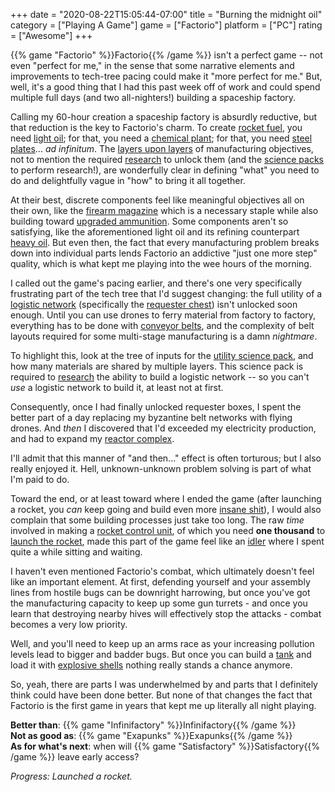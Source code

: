 +++
date = "2020-08-22T15:05:44-07:00"
title = "Burning the midnight oil"
category = ["Playing A Game"]
game = ["Factorio"]
platform = ["PC"]
rating = ["Awesome"]
+++

{{% game "Factorio" %}}Factorio{{% /game %}} isn't a perfect game -- not even "perfect for me," in the sense that some narrative elements and improvements to tech-tree pacing could make it "more perfect for me."  But, well, it's a good thing that I had this past week off of work and could spend multiple full days (and two all-nighters!) building a spaceship factory.

Calling my 60-hour creation a spaceship factory is absurdly reductive, but that reduction is the key to Factorio's charm.  To create <a href="https://wiki.factorio.com/Rocket_fuel">rocket fuel</a>, you need <a href="https://wiki.factorio.com/Light_oil">light oil</a>; for that, you need a <a href="https://wiki.factorio.com/Chemical_plant">chemical plant</a>; for that, you need <a href="https://wiki.factorio.com/Steel_plate">steel plates</a>... <i>ad infinitum</i>.  The <a href="https://en.wikipedia.org/wiki/Turtles_all_the_way_down">layers upon layers</a> of manufacturing objectives, not to mention the required <a href="https://wiki.factorio.com/Research">research</a> to unlock them (and the <a href="https://wiki.factorio.com/Science_pack">science packs</a> to perform research!), are wonderfully clear in defining "what" you need to do and delightfully vague in "how" to bring it all together.

At their best, discrete components feel like meaningful objectives all on their own, like the <a href="https://wiki.factorio.com/Firearm_magazine">firearm magazine</a> which is a necessary staple while also building toward <a href="https://wiki.factorio.com/Piercing_rounds_magazine">upgraded ammunition</a>.  Some components aren't so satisfying, like the aforementioned light oil and its refining counterpart <a href="https://wiki.factorio.com/Heavy_oil">heavy oil</a>.  But even then, the fact that every manufacturing problem breaks down into individual parts lends Factorio an addictive "just one more step" quality, which is what kept me playing into the wee hours of the morning.

I called out the game's pacing earlier, and there's one very specifically frustrating part of the tech tree that I'd suggest changing: the full utility of a <a href="https://wiki.factorio.com/Logistic_network">logistic network</a> (specifically the <a href="https://wiki.factorio.com/Requester_chest">requester chest</a>) isn't unlocked soon enough.  Until you can use drones to ferry material from factory to factory, everything has to be done with <a href="https://wiki.factorio.com/Belt_transport_system">conveyor belts</a>, and the complexity of belt layouts required for some multi-stage manufacturing is a damn <i>nightmare</i>.

To highlight this, look at the tree of inputs for the <a href="https://wiki.factorio.com/Utility_science_pack">utility science pack</a>, and how many materials are shared by multiple layers.  This science pack is required to <a href="https://wiki.factorio.com/Logistic_system_(research)">research</a> the ability to build a logistic network -- so you can't <i>use</i> a logistic network to build it, at least not at first.

Consequently, once I had finally unlocked requester boxes, I spent the better part of a day replacing my byzantine belt networks with flying drones.  And <i>then</i> I discovered that I'd exceeded my electricity production, and had to expand my <a href="https://wiki.factorio.com/Nuclear_reactor">reactor complex</a>.

I'll admit that this manner of "and then..." effect is often torturous; but I also really enjoyed it.  Hell, unknown-unknown problem solving is part of what I'm paid to do.

Toward the end, or at least toward where I ended the game (after launching a rocket, you <i>can</i> keep going and build even more <a href="https://wiki.factorio.com/Spidertron">insane shit</a>), I would also complain that some building processes just take too long.  The raw <i>time</i> involved in making a <a href="https://wiki.factorio.com/Rocket_control_unit">rocket control unit</a>, of which you need <b>one thousand</b> to <a href="https://wiki.factorio.com/Rocket_part">launch the rocket</a>, made this part of the game feel like an <a href="https://en.wikipedia.org/wiki/Incremental_game">idler</a> where I spent quite a while sitting and waiting.

I haven't even mentioned Factorio's combat, which ultimately doesn't feel like an important element.  At first, defending yourself and your assembly lines from hostile bugs can be downright harrowing, but once you've got the manufacturing capacity to keep up some gun turrets - and once you learn that destroying nearby hives will effectively stop the attacks - combat becomes a very low priority.

Well, and you'll need to keep up an arms race as your increasing pollution levels lead to bigger and badder bugs.  But once you can build a <a href="https://wiki.factorio.com/Tank">tank</a> and load it with <a href="https://wiki.factorio.com/Explosive_cannon_shell">explosive shells</a> nothing really stands a chance anymore.

So, yeah, there are parts I was underwhelmed by and parts that I definitely think could have been done better.  But none of that changes the fact that Factorio is the first game in years that kept me up literally all night playing.

<b>Better than</b>: {{% game "Infinifactory" %}}Infinifactory{{% /game %}}  
<b>Not as good as</b>: {{% game "Exapunks" %}}Exapunks{{% /game %}}  
<b>As for what's next</b>: when will {{% game "Satisfactory" %}}Satisfactory{{% /game %}} leave early access?

<i>Progress: Launched a rocket.</i>
